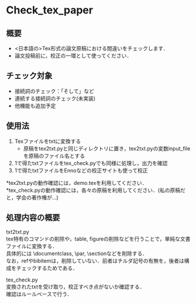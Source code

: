# Check_tex_paper

## 概要
- &lt;日本語の>Tex形式の論文原稿における間違いをチェックします．   
- 論文投稿前に，校正の一環として使ってください．

## チェック対象
- 接続詞のチェック：「そして」など
- 連続する接続詞のチェック(未実装)
- 他機能も追加予定

## 使用法
1. Texファイルをtxtに変換する  
   - 原稿をtex2txt.pyと同じディレクトリに置き，tex2txt.pyの変数input_fileを原稿のファイル名とする  
2. 1で得たtxtファイルをtex_check.pyでも同様に処理し，出力を確認  
3. 1で得たtxtファイルをEnnoなどの校正サイトも使って校正
  
*tex2txt.pyの動作確認には，demo.texを利用してください．  
*tex_check.pyの動作確認には，各々の原稿を利用してください．(私の原稿だと，学会の著作権が...)

## 処理内容の概要
txt2txt.py  
tex特有のコマンドの削除や，table, figureの削除などを行うことで，単純な文書ファイルに変換する．  
具体的には \documentclass, \par, \sectionなどを削除する．  
なお，refやbibitemは，削除していない．前者はチルダ記号の有無を，後者は構成をチェックするためである．  
  
tex_check.py  
変換されたtxtを受け取り，校正すべき点がないか確認する．  
確認はルールベースで行う．
